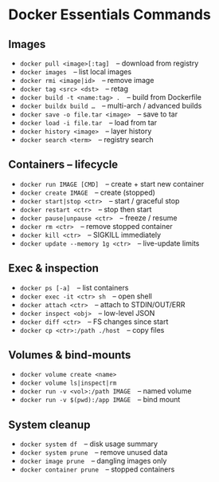 # Docker Essentials Commands

## Images
- `docker pull <image>[:tag]` – download from registry  
- `docker images` – list local images  
- `docker rmi <image|id>` – remove image  
- `docker tag <src> <dst>` – retag  
- `docker build -t <name:tag> .` – build from Dockerfile  
- `docker buildx build …` – multi-arch / advanced builds  
- `docker save -o file.tar <image>` – save to tar  
- `docker load -i file.tar` – load from tar  
- `docker history <image>` – layer history  
- `docker search <term>` – registry search  

## Containers – lifecycle
- `docker run IMAGE [CMD]` – create + start new container  
- `docker create IMAGE` – create (stopped)  
- `docker start|stop <ctr>` – start / graceful stop  
- `docker restart <ctr>` – stop then start  
- `docker pause|unpause <ctr>` – freeze / resume  
- `docker rm <ctr>` – remove stopped container  
- `docker kill <ctr>` – SIGKILL immediately  
- `docker update --memory 1g <ctr>` – live-update limits  

## Exec & inspection
- `docker ps [-a]` – list containers  
- `docker exec -it <ctr> sh` – open shell  
- `docker attach <ctr>` – attach to STDIN/OUT/ERR  
- `docker inspect <obj>` – low-level JSON  
- `docker diff <ctr>` – FS changes since start  
- `docker cp <ctr>:/path ./host` – copy files  

## Volumes & bind-mounts
- `docker volume create <name>`  
- `docker volume ls|inspect|rm`  
- `docker run -v <vol>:/path IMAGE` – named volume  
- `docker run -v $(pwd):/app IMAGE` – bind mount  

## System cleanup
- `docker system df` – disk usage summary  
- `docker system prune` – remove unused data  
- `docker image prune` – dangling images only  
- `docker container prune` – stopped containers  
